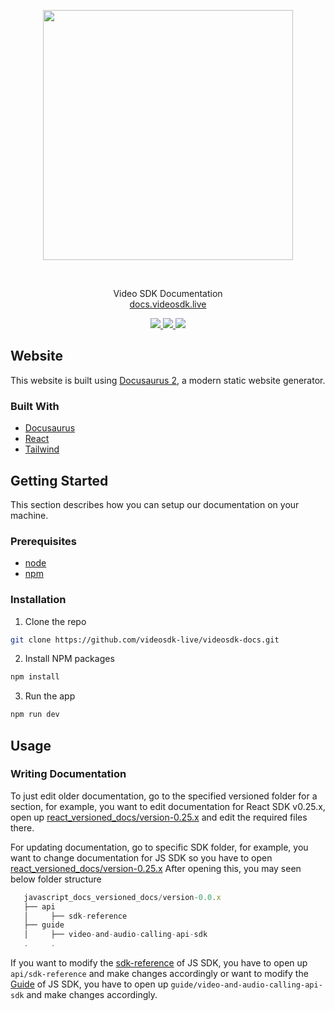 <p align="center">
<img width="400" src="https://static.videosdk.live/videosdk_logo_website_black.png"/>
</p>
<br/>
<p align="center">
  Video SDK Documentation<br/>
  <a href="https://docs.videosdk.live/">docs.videosdk.live</a>
</p>


<p align="center">
   <a href="https://discord.gg/kgAvyxtTxv">
<img src="https://img.shields.io/discord/734858252939952248?logo=discord&style=for-the-badge" />
</a>
<a href="https://twitter.com/intent/follow?original_referer=https%3A%2F%2Fpublish.twitter.com%2F&ref_src=twsrc%5Etfw%7Ctwcamp%5Ebuttonembed%7Ctwterm%5Efollow%7Ctwgr%5Evideo_sdk&screen_name=video_sdk">
<img src="https://img.shields.io/twitter/follow/video_sdk?label=Twitter&logo=twitter&style=for-the-badge" />
</a>
<a href="http://youtube.com/videosdk?sub_confirmation=1">
<img src="https://img.shields.io/youtube/channel/subscribers/UCuY7JzXnpp874oa7uQbUwsA?logo=Youtube&style=for-the-badge" />
</a>
</p>

## Website
This website is built using [Docusaurus 2](https://v2.docusaurus.io/), a modern static website generator.

### Built With

- [Docusaurus](https://docusaurus.io/)
- [React](https://reactjs.org/)
- [Tailwind](https://tailwindcss.com/)

## Getting Started

This section describes how you can setup our documentation on your machine.

### Prerequisites

- [node](https://nodejs.org/en/)
- [npm](https://www.npmjs.com/)

### Installation

1. Clone the repo

```sh
git clone https://github.com/videosdk-live/videosdk-docs.git
```

2. Install NPM packages

```sh
npm install
```

3. Run the app

```sh
npm run dev
```

## Usage

<!-- In usage, mention how to edit the docs, how to update versions, etc. -->

### Writing Documentation

To just edit older documentation, go to the specified versioned folder for a section, for example, you want to edit documentation for React SDK v0.25.x, open up [react_versioned_docs/version-0.25.x](./react_versioned_docs/version-0.25.x) and edit the required files there.

For updating documentation, go to specific SDK folder, for example, you want to change documentation for JS SDK so you have to open [react_versioned_docs/version-0.25.x](./javascript_docs_versioned_docs/version-0.0.x)
After opening this, you may seen below folder structure
```jsx title="Project Structure"
   javascript_docs_versioned_docs/version-0.0.x
   ├── api
   │     ├── sdk-reference
   ├── guide
   │     ├── video-and-audio-calling-api-sdk
   .     .
```
If you want to modify the [sdk-reference](https://docs.videosdk.live/javascript/api/sdk-reference/setup) of JS SDK, you have to open up `api/sdk-reference` and make changes accordingly or want to modify the [Guide](https://docs.videosdk.live/javascript/guide/video-and-audio-calling-api-sdk/getting-started) of JS SDK, you have to open up `guide/video-and-audio-calling-api-sdk` and make changes accordingly.
